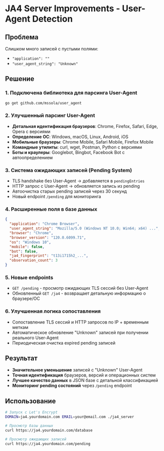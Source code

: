 # JA4 Server Improvements - User-Agent Detection

## Проблема
Слишком много записей с пустыми полями:
- `"application": ""`
- `"user_agent_string": "Unknown"`

## Решение

### 1. Подключена библиотека для парсинга User-Agent
```bash
go get github.com/mssola/user_agent
```

### 2. Улучшенный парсинг User-Agent
- **Детальная идентификация браузеров**: Chrome, Firefox, Safari, Edge, Opera с версиями
- **Определение ОС**: Windows, macOS, Linux, Android, iOS
- **Мобильные браузеры**: Chrome Mobile, Safari Mobile, Firefox Mobile
- **Командные утилиты**: curl, wget, Postman, Python с версиями
- **Боты и краулеры**: Googlebot, Bingbot, Facebook Bot с автоопределением

### 3. Система ожидающих записей (Pending System)
- TLS handshake без User-Agent → добавляется в `pendingEntries`
- HTTP запрос с User-Agent → обновляется запись из pending
- Автоочистка старых pending записей через 30 секунд
- Новый endpoint `/pending` для мониторинга

### 4. Расширенные поля в базе данных
```json
{
  "application": "Chrome Browser",
  "user_agent_string": "Mozilla/5.0 (Windows NT 10.0; Win64; x64) ...",
  "browser": "Chrome",
  "browser_version": "120.0.6099.71",
  "os": "Windows 10",
  "mobile": false,
  "bot": false,
  "ja4_fingerprint": "t13i1715h2_...",
  "observation_count": 3
}
```

### 5. Новые endpoints
- `GET /pending` - просмотр ожидающих TLS сессий без User-Agent
- Обновленный `GET /ja4` - возвращает детальную информацию о браузере/ОС

### 6. Улучшенная логика сопоставления
- Сопоставление TLS сессий и HTTP запросов по IP + временным меткам
- Автоматическое обновление "Unknown" записей при получении реального User-Agent
- Периодическая очистка expired pending записей

## Результат
- **Значительное уменьшение** записей с "Unknown" User-Agent
- **Точная идентификация** браузеров, версий и операционных систем
- **Лучшее качество данных** в JSON базе с детальной классификацией
- **Мониторинг pending состояний** через `/pending` endpoint

## Использование
```bash
# Запуск с Let's Encrypt
DOMAIN=ja4.yourdomain.com EMAIL=your@email.com ./ja4_server

# Просмотр базы данных
curl https://ja4.yourdomain.com/database

# Просмотр ожидающих записей
curl https://ja4.yourdomain.com/pending
``` 
